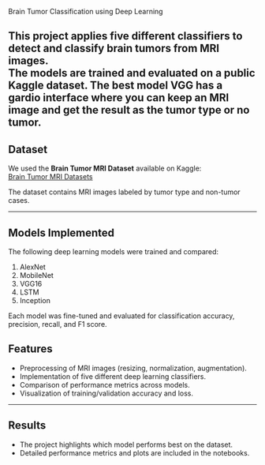  Brain Tumor Classification using Deep Learning

This project applies **five different classifiers** to detect and classify brain tumors from MRI images.  
The models are trained and evaluated on a public Kaggle dataset.
The best model VGG has a gardio interface where you can keep an MRI image and get the result as the tumor type or no tumor.
---

##  Dataset
We used the **Brain Tumor MRI Dataset** available on Kaggle:  
 [Brain Tumor MRI Datasets](https://www.kaggle.com/datasets/luluw8071/brain-tumor-mri-datasets)

The dataset contains MRI images labeled by tumor type and non-tumor cases.

---

##  Models Implemented
The following deep learning models were trained and compared:

1. AlexNet  
2. MobileNet  
3. VGG16
4. LSTM
5. Inception

Each model was fine-tuned and evaluated for classification accuracy, precision, recall, and F1 score.


## Features
- Preprocessing of MRI images (resizing, normalization, augmentation).  
- Implementation of five different deep learning classifiers.  
- Comparison of performance metrics across models.  
- Visualization of training/validation accuracy and loss.  

---

##  Results
- The project highlights which model performs best on the dataset.  
- Detailed performance metrics and plots are included in the notebooks.  
